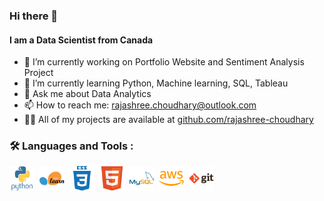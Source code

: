### Hi there 👋

<!--
**rajashree-choudhary/rajashree-choudhary** is a ✨ _special_ ✨ repository because its `README.md` (this file) appears on your GitHub profile.

Here are some ideas to get you started:
-->
#### I am a Data Scientist from Canada
- 🔭 I’m currently working on Portfolio Website and Sentiment Analysis Project
- 🌱 I’m currently learning Python, Machine learning, SQL, Tableau
- 💬 Ask me about Data Analytics
- 📫 How to reach me: rajashree.choudhary@outlook.com
- 👨‍💻 All of my projects are available at <a href = www.github.com/rajashree-choudhary> github.com/rajashree-choudhary </a>


### :hammer_and_wrench: Languages and Tools :
<div>
  <img src="https://github.com/devicons/devicon/blob/master/icons/python/python-original-wordmark.svg" title="Python" alt="Python" width="40" height="40"/>&nbsp;
  <img src="https://github.com/devicons/devicon/blob/master/icons/scikitlearn/scikitlearn-original.svg" title="scikitlearn" alt="scikitlearn" width="40" height="40"/>&nbsp;
  <img src="https://github.com/devicons/devicon/blob/master/icons/css3/css3-plain-wordmark.svg"  title="CSS3" alt="CSS" width="40" height="40"/>&nbsp;
  <img src="https://github.com/devicons/devicon/blob/master/icons/html5/html5-original.svg" title="HTML5" alt="HTML" width="40" height="40"/>&nbsp;
  <img src="https://github.com/devicons/devicon/blob/master/icons/mysql/mysql-original-wordmark.svg" title="MySQL"  alt="MySQL" width="40" height="40"/>&nbsp;
  <img src="https://github.com/devicons/devicon/blob/master/icons/amazonwebservices/amazonwebservices-plain-wordmark.svg" title="AWS" alt="AWS" width="40" height="40"/>&nbsp;
  <img src="https://github.com/devicons/devicon/blob/master/icons/git/git-original-wordmark.svg" title="Git" **alt="Git" width="40" height="40"/>
</div>
